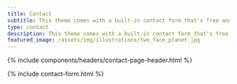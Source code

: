 ```yaml
---
title: Contact
subtitle: This theme comes with a built-in contact form that's free and easy to set up.
type: contact
description: This theme comes with a built-in contact form that's free and easy to set up.
featured_image: /assets/img/illustrations/two_face_planet.jpg
---
```


{% include components/headers/contact-page-header.html %}

{% include contact-form.html %}
